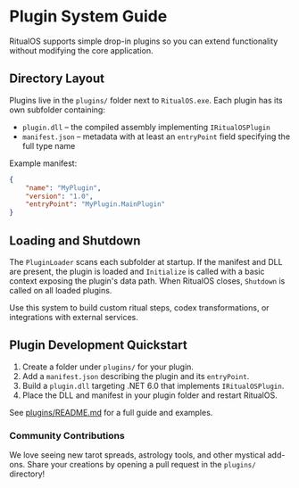 # Plugin System Guide

RitualOS supports simple drop-in plugins so you can extend functionality without modifying the core application.

## Directory Layout

Plugins live in the `plugins/` folder next to `RitualOS.exe`. Each plugin has its own subfolder containing:

- `plugin.dll` – the compiled assembly implementing `IRitualOSPlugin`
- `manifest.json` – metadata with at least an `entryPoint` field specifying the full type name

Example manifest:

```json
{
    "name": "MyPlugin",
    "version": "1.0",
    "entryPoint": "MyPlugin.MainPlugin"
}
```

## Loading and Shutdown

The `PluginLoader` scans each subfolder at startup. If the manifest and DLL are present, the plugin is loaded and `Initialize` is called with a basic context exposing the plugin's data path. When RitualOS closes, `Shutdown` is called on all loaded plugins.

Use this system to build custom ritual steps, codex transformations, or integrations with external services.

## Plugin Development Quickstart

1. Create a folder under `plugins/` for your plugin.
2. Add a `manifest.json` describing the plugin and its `entryPoint`.
3. Build a `plugin.dll` targeting .NET 6.0 that implements `IRitualOSPlugin`.
4. Place the DLL and manifest in your plugin folder and restart RitualOS.

See [plugins/README.md](../plugins/README.md) for a full guide and examples.

### Community Contributions

We love seeing new tarot spreads, astrology tools, and other mystical add-ons.
Share your creations by opening a pull request in the `plugins/` directory!

